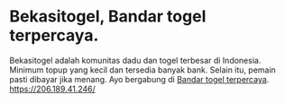 # Bekasitogel, Bandar togel terpercaya.

Bekasitogel adalah komunitas dadu dan togel terbesar di Indonesia. Minimum topup yang kecil dan tersedia banyak bank.
Selain itu, pemain pasti dibayar jika menang.
Ayo bergabung di [Bandar togel terpercaya](https://206.189.41.246/).
https://206.189.41.246/
